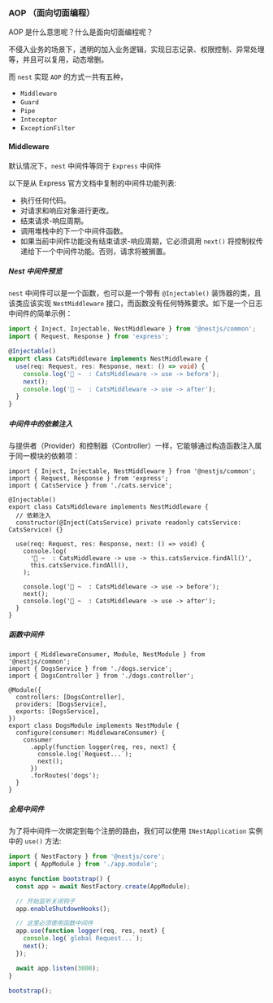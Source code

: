 ### AOP （面向切面编程）

AOP 是什么意思呢？什么是面向切面编程呢？

不侵入业务的场景下，透明的加入业务逻辑，实现日志记录、权限控制、异常处理等，并且可以复用，动态增删。

而 `nest` 实现 `AOP` 的方式一共有五种，

-  `Middleware`
- `Guard`
- `Pipe`
- `Inteceptor`
- `ExceptionFilter`



#### Middleware

默认情况下，`nest` 中间件等同于 `Express` 中间件

以下是从 Express 官方文档中复制的中间件功能列表:

- 执行任何代码。
- 对请求和响应对象进行更改。
- 结束请求-响应周期。
- 调用堆栈中的下一个中间件函数。
- 如果当前中间件功能没有结束请求-响应周期，它必须调用 `next()` 将控制权传递给下一个中间件功能。否则，请求将被搁置。



##### Nest 中间件预览

`nest` 中间件可以是一个函数，也可以是一个带有 `@Injectable()` 装饰器的类，且该类应该实现 `NestMiddleware` 接口，而函数没有任何特殊要求。如下是一个日志中间件的简单示例：

```ts
import { Inject, Injectable, NestMiddleware } from '@nestjs/common';
import { Request, Response } from 'express';

@Injectable()
export class CatsMiddleware implements NestMiddleware {
  use(req: Request, res: Response, next: () => void) {
    console.log('🚀 ~  : CatsMiddleware -> use -> before');
    next();
    console.log('🚀 ~  : CatsMiddleware -> use -> after');
  }
}
```

##### 中间件中的依赖注入

与提供者（Provider）和控制器（Controller）一样，它能够通过构造函数注入属于同一模块的依赖项：

```tsx
import { Inject, Injectable, NestMiddleware } from '@nestjs/common';
import { Request, Response } from 'express';
import { CatsService } from './cats.service';

@Injectable()
export class CatsMiddleware implements NestMiddleware {
  // 依赖注入
  constructor(@Inject(CatsService) private readonly catsService: CatsService) {}

  use(req: Request, res: Response, next: () => void) {
    console.log(
      '🚀 ~  : CatsMiddleware -> use -> this.catsService.findAll()',
      this.catsService.findAll(),
    );

    console.log('🚀 ~  : CatsMiddleware -> use -> before');
    next();
    console.log('🚀 ~  : CatsMiddleware -> use -> after');
  }
}
```

##### 函数中间件

```tsx
import { MiddlewareConsumer, Module, NestModule } from '@nestjs/common';
import { DogsService } from './dogs.service';
import { DogsController } from './dogs.controller';

@Module({
  controllers: [DogsController],
  providers: [DogsService],
  exports: [DogsService],
})
export class DogsModule implements NestModule {
  configure(consumer: MiddlewareConsumer) {
    consumer
      .apply(function logger(req, res, next) {
        console.log(`Request...`);
        next();
      })
      .forRoutes('dogs');
  }
}
```

##### 全局中间件

为了将中间件一次绑定到每个注册的路由，我们可以使用 `INestApplication` 实例中的 `use()` 方法:

```ts
import { NestFactory } from '@nestjs/core';
import { AppModule } from './app.module';

async function bootstrap() {
  const app = await NestFactory.create(AppModule);

  // 开始监听关闭钩子
  app.enableShutdownHooks();

  // 这里必须使用函数中间件
  app.use(function logger(req, res, next) {
    console.log(`global Request...`);
    next();
  });

  await app.listen(3000);
}

bootstrap();
```

